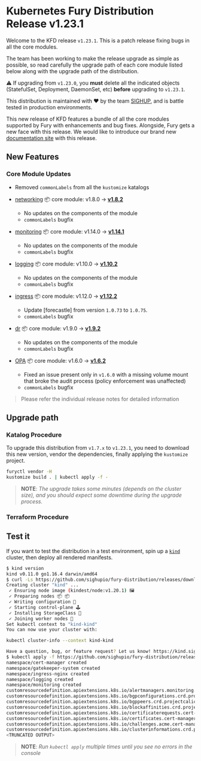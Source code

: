 # Kubernetes Fury Distribution Release v1.23.1

Welcome to the KFD release `v1.23.1`. This is a patch release
fixing bugs in all the core modules.

The team has been working to make the release upgrade as simple as possible, so read carefully the upgrade path of each
core module listed below along with the upgrade path of the distribution.

⚠️ If upgrading from `v1.23.0`, you **must** delete all the indicated objects (StatefulSet, Deployment, DaemonSet, etc)
**before** upgrading to `v1.23.1`.

This distribution is maintained with ❤️ by the team [SIGHUP](https://sighup.io/),
and is battle tested in production environments.

This new release of KFD features a bundle of all the core modules supported by
Fury with enhancements and bug fixes. Alongside, Fury gets a new face with this
release. We would like to introduce our brand new
[documentation site](https://docs.kubernetesfury.com/) with this release.

## New Features

### Core Module Updates

- Removed `commonLabels` from all the `kustomize` katalogs

- [networking](https://github.com/sighupio/fury-kubernetes-networking) 📦 core module: v1.8.0 -> [**v1.8.2**](https://github.com/sighupio/fury-kubernetes-networking/releases/tag/v1.8.2)
  - No updates on the components of the module
  - `commonLabels` bugfix
- [monitoring](https://github.com/sighupio/fury-kubernetes-monitoring) 📦 core module: v1.14.0 -> [**v1.14.1**](https://github.com/sighupio/fury-kubernetes-monitoring/releases/tag/v1.14.1)
  - No updates on the components of the module
  - `commonLabels` bugfix
- [logging](https://github.com/sighupio/fury-kubernetes-logging) 📦 core module: v1.10.0 -> [**v1.10.2**](https://github.com/sighupio/fury-kubernetes-logging/releases/tag/v1.10.2)
  - No updates on the components of the module
  - `commonLabels` bugfix
- [ingress](https://github.com/sighupio/fury-kubernetes-ingress) 📦 core module: v1.12.0 -> [**v1.12.2**](https://github.com/sighupio/fury-kubernetes-ingress/releases/tag/v1.12.2)
  - Update [forecastle] from version `1.0.73` to `1.0.75`.
  - `commonLabels` bugfix
- [dr](https://github.com/sighupio/fury-kubernetes-dr) 📦 core module: v1.9.0 -> [**v1.9.2**](https://github.com/sighupio/fury-kubernetes-dr/releases/tag/v1.9.2)
  - No updates on the components of the module
  - `commonLabels` bugfix
- [OPA](https://github.com/sighupio/fury-kubernetes-opa) 📦 core module: v1.6.0 -> [**v1.6.2**](https://github.com/sighupio/fury-kubernetes-opa/releases/tag/v1.6.2)
  - Fixed an issue present only in `v1.6.0` with a missing volume mount that broke the audit process (policy enforcement was unaffected)
  - `commonLabels` bugfix

> Please refer the individual release notes for detailed information

## Upgrade path

### Katalog Procedure

To upgrade this distribution from `v1.7.x` to `v1.23.1`, you need to download this new version, vendor the dependencies,
finally applying the `kustomize` project.

```bash
furyctl vendor -H
kustomize build . | kubectl apply -f -
```

> **NOTE**: *The upgrade takes some minutes (depends on the cluster size), and you should expect some downtime during
the upgrade process.*

### Terraform Procedure

## Test it

If you want to test the distribution in a test environment, spin up a
[`kind`](https://github.com/kubernetes-sigs/kind/releases/tag/v0.11.0) cluster, then deploy all rendered manifests.

```bash
$ kind version
kind v0.11.0 go1.16.4 darwin/amd64
$ curl -Ls https://github.com/sighupio/fury-distribution/releases/download/v1.23.0/katalog/tests/config/kind-config | kind create cluster --image registry.sighup.io/fury/kindest/node:v1.23.0 --config -
Creating cluster "kind" ...
 ✓ Ensuring node image (kindest/node:v1.20.1) 🖼
 ✓ Preparing nodes 📦 📦
 ✓ Writing configuration 📜
 ✓ Starting control-plane 🕹️
 ✓ Installing StorageClass 💾
 ✓ Joining worker nodes 🚜
Set kubectl context to "kind-kind"
You can now use your cluster with:

kubectl cluster-info --context kind-kind

Have a question, bug, or feature request? Let us know! https://kind.sigs.k8s.io/#community 🙂
$ kubectl apply -f https://github.com/sighupio/fury-distribution/releases/download/v1.23.1/fury-distribution-v1.23.1.yml
namespace/cert-manager created
namespace/gatekeeper-system created
namespace/ingress-nginx created
namespace/logging created
namespace/monitoring created
customresourcedefinition.apiextensions.k8s.io/alertmanagers.monitoring.coreos.com created
customresourcedefinition.apiextensions.k8s.io/bgpconfigurations.crd.projectcalico.org created
customresourcedefinition.apiextensions.k8s.io/bgppeers.crd.projectcalico.org created
customresourcedefinition.apiextensions.k8s.io/blockaffinities.crd.projectcalico.org created
customresourcedefinition.apiextensions.k8s.io/certificaterequests.cert-manager.io created
customresourcedefinition.apiextensions.k8s.io/certificates.cert-manager.io created
customresourcedefinition.apiextensions.k8s.io/challenges.acme.cert-manager.io created
customresourcedefinition.apiextensions.k8s.io/clusterinformations.crd.projectcalico.org created
<TRUNCATED OUTPUT>
```

> **NOTE**: *Run `kubectl apply` multiple times until you see no errors in the console*
